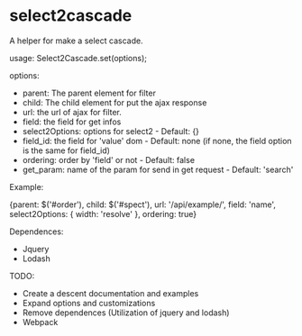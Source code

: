 # select2cascade

A helper for make a select cascade.

usage: Select2Cascade.set(options);

options:
- parent: The parent element for filter
- child: The child element for put the ajax response
- url: the url of ajax for filter.
- field: the field for get infos
- select2Options: options for select2 - Default: {}
- field_id: the field for 'value' dom - Default: none (if none, the field option is the same for field_id)
- ordering: order by 'field' or not - Default: false
- get_param: name of the param for send in get request - Default: 'search'

Example:

{parent: $('#order'), child: $('#spect'), url: '/api/example/', field: 'name', select2Options: { width: 'resolve' }, ordering: true}

Dependences:
- Jquery
- Lodash

TODO:
- Create a descent documentation and examples
- Expand options and customizations
- Remove dependences (Utilization of jquery and lodash)
- Webpack
